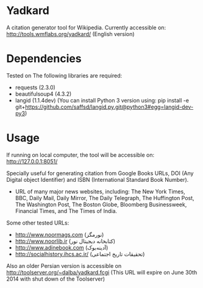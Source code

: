 Yadkard
=======
A citation generator tool for Wikipedia. Currently accessible on:
http://tools.wmflabs.org/yadkard/ (English version)

Dependencies
============
Tested on 
The following libraries are required:
* requests (2.3.0)
* beautifulsoup4 (4.3.2)
* langid (1.1.4dev) (You can install Python 3 version using: pip install -e git+https://github.com/saffsd/langid.py.git@python3#egg=langid-dev-py3)

Usage
=====
If running on local computer, the tool will be accessible on:
http://127.0.0.1:8051/

Specially useful for generating citation from Google Books URLs, DOI (Any Digital object Identifier) and ISBN (International Standard Book Number).

+ URL of many major news websites, including:
The New York Times, BBC, Daily Mail, Daily Mirror, The Daily Telegraph, The Huffington Post, The Washington Post, The Boston Globe, Bloomberg Businessweek, Financial Times, and The Times of India.

Some other tested URLs:
* http://www.noormags.com (نورمگز)
* http://www.noorlib.ir (کتابخانه دیجیتال نور)
* http://www.adinebook.com (آدینه‌بوک)
* http://socialhistory.ihcs.ac.ir/ (تحقیقات تاریخ اجتماعی)

Also an older Persian version is accessible on http://toolserver.org/~dalba/yadkard.fcgi (This URL will expire on  June 30th 2014 with shut down of the Toolserver)
